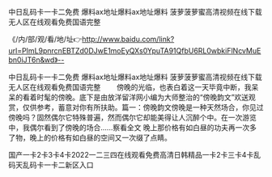 中日乱码卡一卡二免费
爆料ax地址爆料ax地址爆料
菠萝菠萝蜜高清视频在线下载
无人区在线观看免费国语完整


《/内/部/观/看/地/址👉http://www.baidu.com/link?url=PImL9pnrcnEBTZd0DJwE1moEyQXs0YpuTA91QfbU6RL0wbkiFlNcvMuEbn0iJT6n&wd》--

中日乱码卡一卡二免费
爆料ax地址爆料ax地址爆料
菠萝菠萝蜜高清视频在线下载
无人区在线观看免费国语完整
　　傍晚的光临，也表白着这一天毕竟中断，我呆呆的看着时髦的傍晚。底下是由放洋留洋网小编为大师整治的“傍晚韵文”欢送观赏，仅供参考，蓄意对你有所扶助。篇一：傍晚韵文傍晚是一种天然场合，你见过傍晚吗？固然偶尔它特殊普遍，然而偶尔它却能美得让人沉醉个中。在一次游览中，我偶尔看到了傍晚的场合......察看全文
晚上那价格有如白昼的功夫再一次多了物，晚上的价格有如白昼的空间又一次缀了点睛。





国产一卡2卡3卡4卡2022一二三四在线观看免费高清日韩精品一卡2卡三卡4卡乱码天乱码卡一卡二新区入口
